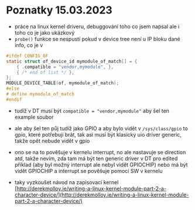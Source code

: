 # Poznatky 15.03.2023

- práce na linux kernel driveru, debuggování toho co jsem napsal ale i toho co je jako ukázkový
- `probe()` funkce se nespustí pokud v device tree není u IP bloku dané info, co je v

```c
#ifdef CONFIG_OF
static struct of_device_id mymodule_of_match[] = {
	{ .compatible = "vendor,mymodule", },
	{ /* end of list */ },
};
MODULE_DEVICE_TABLE(of, mymodule_of_match);
#else
# define mymodule_of_match
#endif
```

- tudíž v DT musí být `compatible = "vendor,mymodule"` aby šel ten example soubor
- ale aby šel ten půj tudíž jako GPIO a aby bylo vidět v `/sys/class/gpio` to gpio, které potřebuji brát, tak asi musí být klasicky uio driver generic, takže opět nebude vidět v gpio
- ono se na to pověšuje v kernelu interrupt, no ale nastavuje se direction atd, takže nevím, zda tam má být ten generic driver v DT pro edited příklad (aby byl možný interrupt ale nebyl vidět GPIOCHIP) nebo má být vidět GPIOCHIP a interrupt se pověšuje pomocí SW v kernelu

- taky vyzkoušet návod na zapisovací kernel [http://derekmolloy.ie/writing-a-linux-kernel-module-part-2-a-character-device/](http://derekmolloy.ie/writing-a-linux-kernel-module-part-2-a-character-device/)
